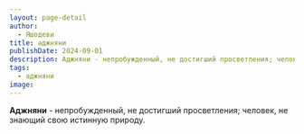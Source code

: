 ```yaml
---
layout: page-detail
author:
  - Яшодеви
title: аджняни
publishDate: 2024-09-01
description: Аджняни - непробужденный, не достигший просветления; человек, не знающий свою истинную природу.
tags:
  - аджняни
image:
---
```

**Аджняни** - непробужденный, не достигший просветления; человек, не знающий свою истинную природу.

